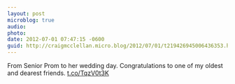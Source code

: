 ```yaml
---
layout: post
microblog: true
audio: 
photo: 
date: 2012-07-01 07:47:15 -0600
guid: http://craigmcclellan.micro.blog/2012/07/01/t219426945006436353.html
---
```

From Senior Prom to her wedding day. Congratulations to one of my oldest and dearest friends.  [t.co/TqzV0t3K](http://t.co/TqzV0t3K)
